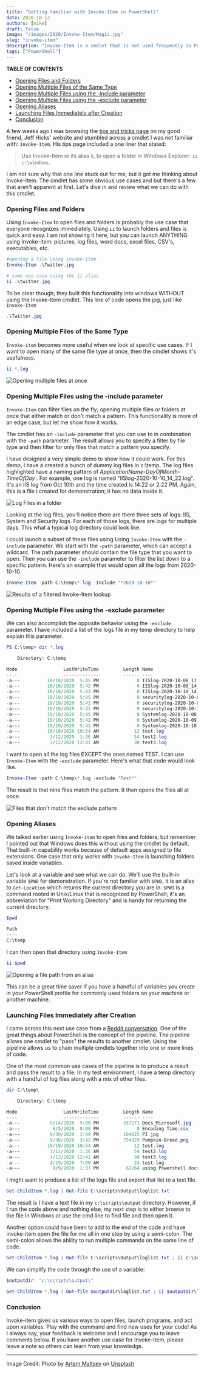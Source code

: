 ```yaml
---
title: "Getting familiar with Invoke-Item in PowerShell"
date: 2020-10-12
authors: [mike]
draft: false
image: "/images/2020/Invoke-Item/Magic.jpg"
slug: "invoke-item"
description: "Invoke-Item is a cmdlet that is not used frequently in PowerShell. Learn how it can save time and speed up tasks. "
tags: ["PowerShell"]
---
```


**TABLE OF CONTENTS**

- [Opening Files and Folders](#opening-files-and-folders)
- [Opening Multiple Files of the Same Type](#opening-multiple-files-of-the-same-type)
- [Opening Multiple Files using the -include parameter](#opening-multiple-files-using-the--include-parameter)
- [Opening Multiple Files using the -exclude parameter](#opening-multiple-files-using-the--exclude-parameter)
- [Opening Aliases](#opening-aliases)
- [Launching Files Immediately after Creation](#launching-files-immediately-after-creation)
- [Conclusion](#conclusion)

A few weeks ago I was browsing the [tips and tricks page](https://jdhitsolutions.com/blog/powershell-tips-tricks-and-advice/) on my good friend, Jeff Hicks' website and stumbled across a cmdlet I was not familiar with: `Invoke-Item`. His tips page included a one liner that stated:

> Use Invoke-Item or its alias ii, to open a folder in Windows Explorer: `ii c:\windows`.

I am not sure why that one line stuck out for me, but it got me thinking about Invoke-Item. The cmdlet has some obvious use cases and but there's a few that aren't apparent at first. Let's dive in and review what we can do with this cmdlet.

### Opening Files and Folders

Using `Invoke-Item` to open files and folders is probably the use case that everyone recognizes immediately. Using `ii` to launch folders and files is quick and easy. I am not showing it here, but you can launch ANYTHING using Invoke-item: pictures, log files, word docs, excel files, CSV's, executables, etc.

```PowerShell
#opening a file using invoke-item
Invoke-Item .\Twitter.jpg

# same use case using the ii alias
ii .\twitter.jpg

```

To be clear though; they built this functionality into windows WITHOUT using the Invoke-Item cmdlet. This line of code opens the jpg, just like `Invoke-Item`

```PowerShell
.\Twitter.jpg

```

### Opening Multiple Files of the Same Type

`Invoke-item` becomes more useful when we look at specific use cases. If I want to open many of the same file type at once, then the cmdlet shows it's usefulness.

```PowerShell
ii *.log

```

![Opening multiple files at once](/images/2020/Invoke-Item/Screencap1.png)

### Opening Multiple Files using the -include parameter

`Invoke-Item` can filter files on the fly; opening multiple files or folders at once that either match or don't match a pattern. This functionality is more of an edge case, but let me show how it works.

The cmdlet has an `-include` parameter that you can use to in combination with the `-path` parameter. The result allows you to specify a filter by file type and then filter for only files that match a pattern you specify.

I have designed a very simple demo to show how it could work. For this demo, I have a created a bunch of dummy log files in c:\temp. The log files highlighted have a naming pattern of *ApplicationName-DayOfMonth-TimeOfDay* . For example, one log is named "IISlog-2020-10-10_14_22.log". It's an IIS log from Oct 10th and the time created is 14:22 or 2:22 PM. Again, this is a file I created for demonstration; it has no data inside it.

![Log Files in a folder](/images/2020/Invoke-Item/Screencap2.png)

Looking at the log files, you'll notice there are there three sets of logs: IIS, System and Security logs. For each of those logs, there are logs for multiple days. This what a typical log directory could look like.

I could launch a subset of these files using Using `Invoke-Item` with the `-include` parameter. We start with the `-path` parameter, which can accept a wildcard. The path parameter should contain the file type that you want to open. Then you can use the `-include` parameter to filter the list down to a specific pattern. Here's an example that would open all the logs from 2020-10-10.

```PowerShell
Invoke-Item -path C:\temp\*.log -Include "*2020-10-10*"

```

![Results of a filtered Invoke-Item lookup](/images/2020/Invoke-Item/Screencap3.png)

### Opening Multiple Files using the -exclude parameter

We can also accomplish the opposite behavior using the `-exclude` parameter. I have included a list of the logs file in my temp directory to help explain this parameter.

```PowerShell
PS C:\temp> dir *.log

    Directory: C:\temp

Mode                 LastWriteTime         Length Name
----                 -------------         ------ ----
-a---          10/10/2020  5:45 PM              0 IISlog-2020-10-08_17_12.log
-a---          10/10/2020  5:42 PM              0 IISlog-2020-10-09_14_18.log
-a---          10/10/2020  5:42 PM              0 IISlog-2020-10-10_14_22.log
-a---          10/10/2020  5:45 PM              0 securitylog-2020-10-08_11_11.log
-a---          10/10/2020  5:42 PM              0 securitylog-2020-10-09_08_22.log
-a---          10/10/2020  5:41 PM              0 securitylog-2020-10-10_15_41.log
-a---          10/10/2020  5:45 PM              0 Systemlog-2020-10-08_10_46.log
-a---          10/10/2020  5:42 PM              0 Systemlog-2020-10-09_11_12.log
-a---          10/10/2020  5:41 PM              0 Systemlog-2020-10-10_12_20.log
-a---          10/10/2020 10:54 AM             12 test.log
-a---           3/12/2020  1:36 AM             54 test2.log
-a---           3/12/2020 12:41 AM             30 test3.log

```

I want to open all the log files EXCEPT the ones named TEST. I can use `Invoke-Item` with the `-exclude` parameter. Here's what that code would look like.

```PowerShell
Invoke-Item -path C:\temp\*.log -exclude "Test*"

```

The result is that nine files match the pattern. It then opens the files all at once.

![Files that don't match the exclude pattern](/images/2020/Invoke-Item/Screencap4.png)

### Opening Aliases

We talked earlier using `Invoke-item` to open files and folders, but remember I pointed out that Windows does this without using the cmdlet by default. That built-in capability works because of default apps assigned to file extensions. One case that only works with `Invoke-Item` is launching folders saved inside variables.

Let's look at a variable and see what we can do. We'll use the built-in variable `$PWD` for demonstration. If you're not familiar with `$PWD`, it is an alias to `Get-Location` which returns the current directory you are in. `$PWD` is a command rooted in Unix/Linux that is recognized by PowerShell; it's an abbreviation for "Print Working Directory" and is handy for returning the current directory.

```PowerShell
$pwd

Path
----
C:\temp

```

I can then open that directory using `Invoke-Item`

```PowerShell
ii $pwd

```

![Opening a file path from an alias](/images/2020/Invoke-Item/Screencap5.png)

This can be a great time saver if you have a handful of variables you create in your PowerShell profile for commonly used folders on your machine or another machine.

### Launching Files Immediately after Creation

I came across this next use case from a [Reddit conversation](https://www.reddit.com/r/PowerShell/comments/9pfhm3/invokeitem_vs_startprocess/). One of the great things about PowerShell is the concept of the pipeline. The pipeline allows one cmdlet to "pass" the results to another cmdlet. Using the pipeline allows us to chain multiple cmdlets together into one or more lines of code.

One of the most common use cases of the pipeline is to produce a result and pass the result to a file. In my test environment, I have a temp directory with a handful of log files along with a mix of other files.

```PowerShell
dir C:\temp\

    Directory: C:\temp

Mode                 LastWriteTime         Length Name
----                 -------------         ------ ----
-a---           9/14/2020  5:00 PM         337271 Docs_Microsoft.jpg
-a---            8/5/2020  8:08 PM              0 Encoding Time.csv
-a---           9/30/2020  3:49 PM         104025 PI.jpg
-a---           9/30/2020  3:42 PM         754329 Pumpkin-Bread.png
-a---          10/10/2020 10:54 AM             12 test.log
-a---           3/12/2020  1:36 AM             54 test2.log
-a---           3/12/2020 12:41 AM             30 test3.log
-a---           4/19/2020  7:00 AM             24 test-log
-a---            9/9/2020  1:37 PM          62264 using Powershell.docx

```

I might want to produce a list of the logs file and export that list to a text file.

```PowerShell
Get-ChildItem *.log | Out-file C:\scripts\Output\loglist.txt

```

The result is I have a text file in my `c:\scripts\output` directory. However, if I run the code above and nothing else, my next step is to either browse to the file in Windows or use the cmd line to find file and then open it.

Another option could have been to add to the end of the code and have invoke-item open the file for me all in one step by using a semi-colon. The semi-colon allows the ability to run multiple commands on the same line of code.

```PowerShell
Get-ChildItem *.log | Out-file C:\scripts\Output\loglist.txt ; ii c:\scripts\output\loglist.txt

```

We can simplify the code through the use of a variable:

```PowerShell
$outputdir: "c:\scripts\output\"

Get-ChildItem *.log | Out-file $outputdir\loglist.txt ; ii $outputdir\loglist.txt

```

### Conclusion

Invoke-item gives us various ways to open files, launch programs, and act upon variables. Play with the command and find new uses for your code! As I always say, your feedback is welcome and I encourage you to leave comments below. If you have another use case for Invoke-Item, please leave a note so others can learn from your knowledge.

-----
Image Credit:
<span>Photo by <a href="https://unsplash.com/@art_maltsev?utm_source=unsplash&amp;utm_medium=referral&amp;utm_content=creditCopyText">Artem Maltsev</a> on <a href="https://unsplash.com/s/photos/magic?utm_source=unsplash&amp;utm_medium=referral&amp;utm_content=creditCopyText">Unsplash</a></span>
